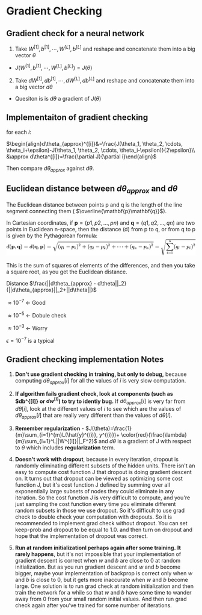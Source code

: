 # Gradient Checking

## Gradient check for a neural network

1. Take $W^{[1]}, b^{[1]}, \cdots, W^{[L]}, b^{[L]}$ and reshape and concatenate them into a big vector $\theta$
  - $J(W^{[1]}, b^{[1]}, \cdots, W^{[L]}, b^{[L]})=J(\theta)$
2. Take $dW^{[1]}, db^{[1]}, \cdots, dW^{[L]}, db^{[L]}$ and reshape and concatenate them into a big vector $d\theta$
  - Quesiton is is $d\theta$ a gradient of $J(\theta)$

## Implementaiton of gradient checking
for each $i$:

$\begin{align}d\theta_{approx}^{[i]}&=\frac{J(\theta_1, \theta_2, \cdots, \theta_i+\epsilon)-J(\theta_1, \theta_2, \cdots, \theta_i-\epsilon)}{2\epsilon}\\
&\approx d\theta^{[i]}=\frac{\partial J}{\partial i}\end{align}$

Then compare $d\theta_{approx}$ against $d\theta$.

## Euclidean distance between $d\theta_{approx}$ and $d\theta$
The Euclidean distance between points p and q is the length of the line segment connecting them ( $\overline{\mathbf{p}\mathbf{q}}$).

In Cartesian coordinates, if $\mathbf{p} = (p1, p2,..., pn)$ and $\mathbf{q} = (q1, q2,..., qn)$ are two points in Euclidean n-space, then the distance (d) from p to q, or from q to p is given by the Pythagorean formula:
![](images/036-gradient-checking-df287d48.png)

This is the sum of squares of elements of the differences, and then you take a square root, as you get the Euclidean distance.


Distance $\frac{||d\theta_{approx} - d\theta||_2}{||d\theta_{approx}||_2+||d\theta||}$

$\approx 10^{-7}$ $\leftarrow$ Good

$\approx 10^{-5}$ $\leftarrow$ Dobule check

$\approx 10^{-3}$ $\leftarrow$ Worry

$\epsilon=10^{-7}$ is a typical


## Gradient checking implementation Notes

1. **Don't use gradient checking in training, but only to debug,** because computing $d\theta_{approx}[i]$ for all the values of $i$ is very slow computation.
2.  **If algorithm fails gradient check, look at components (such as $db^{[l]} or $dw^{[l]}$) to try to identiy bug.**  If $d\theta_{approx}[i]$  is very far from $d\theta[i]$, look at the different values of $i$ to see which are the values of $d\theta_{approx}[i]$ that are really very different than the values of $d\theta[i]$.
3. **Remember regularization** - $J(\theta)=\frac{1}{m}\sum_{i=1}^{m}L(\hat{y}^{(i)}, y^{(i)})+ \color{red}{\frac{\lambda}{m}\sum_{l=1}^L||W^{[l]}||_F^2}$
and $d\theta$ is a gradient of J with respect to $\theta$ which includes **regularization** term.

4. **Doesn't work with dropout**, because in every iteration, dropout is randomly eliminating different subsets of the hidden units. There isn't an easy to compute cost function J that dropout is doing gradient descent on. It turns out that dropout can be viewed as optimizing some cost function J, but it's cost function J defined by summing over all exponentially large subsets of nodes they could eliminate in any iteration. So the cost function J is very difficult to compute, and you're just sampling the cost function every time you eliminate different random subsets in those we use dropout. So it's difficult to use grad check to double check your computation with dropouts. So it is recommended to implement grad check without dropout. You can set keep-prob and dropout to be equal to 1.0. and then turn on dropout and hope that the implementation of dropout was correct.

5. **Run at random initializationl perhaps again after some training.** **It rarely happens**, but it's not impossible that your implementation of gradient descent is correct when $w$ and $b$ are close to 0 at random initialization. But as you run gradient descent and $w$ and $b$ become bigger, maybe your implementation of backprop is correct only when $w$ and $b$ is close to 0, but it gets more inaccurate when $w$ and $b$ become large. One solution is to run grad check at random initialization and then train the network for a while so that $w$ and $b$ have some time to wander away from 0 from your small random initial values. And then run grad check again after you've trained for some number of iterations.
